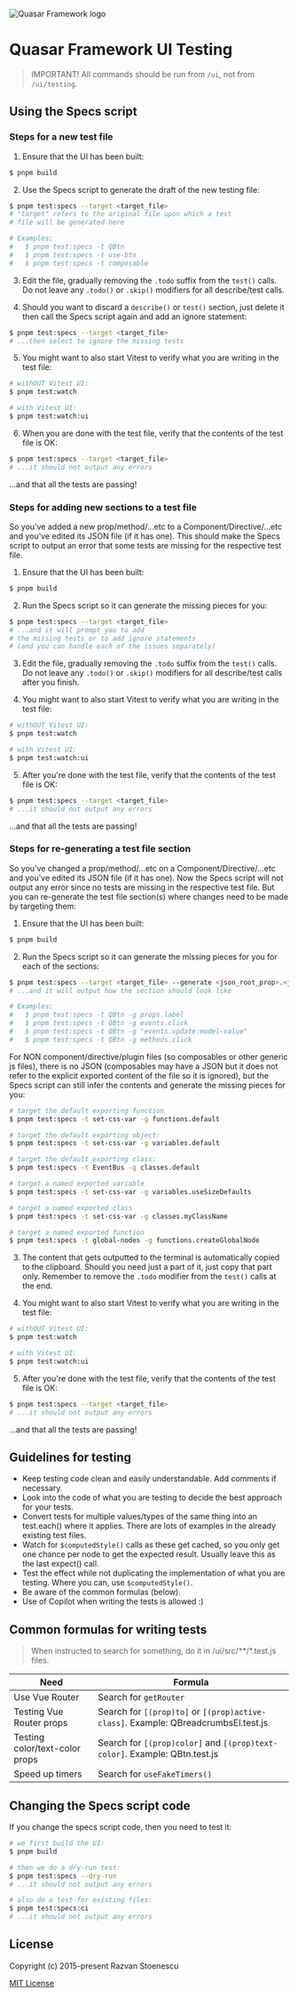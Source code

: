 ![Quasar Framework logo](https://cdn.quasar.dev/logo-v2/header.png)

# Quasar Framework UI Testing

> IMPORTANT!
> All commands should be run from `/ui`, not from `/ui/testing`.

## Using the Specs script

### Steps for a new test file

1. Ensure that the UI has been built:

```bash
$ pnpm build
```

2. Use the Specs script to generate the draft of the new testing file:

```bash
$ pnpm test:specs --target <target_file>
# "target" refers to the original file upon which a test
# file will be generated here

# Examples:
#   $ pnpm test:specs -t QBtn
#   $ pnpm test:specs -t use-btn
#   $ pnpm test:specs -t composable
```

3. Edit the file, gradually removing the `.todo` suffix from the `test()` calls. Do not leave any `.todo()` or `.skip()` modifiers for all describe/test calls.

4. Should you want to discard a `describe()` or `test()` section, just delete it then call the Specs script again and add an ignore statement:

```bash
$ pnpm test:specs --target <target_file>
# ...then select to ignore the missing tests
```

5. You might want to also start Vitest to verify what you are writing in the test file:

```bash
# withOUT Vitest UI:
$ pnpm test:watch

# with Vitest UI:
$ pnpm test:watch:ui
```

6. When you are done with the test file, verify that the contents of the test file is OK:

```bash
$ pnpm test:specs --target <target_file>
# ...it should not output any errors
```

...and that all the tests are passing!

### Steps for adding new sections to a test file

So you've added a new prop/method/...etc to a Component/Directive/...etc and you've edited its JSON file (if it has one). This should make the Specs script to output an error that some tests are missing for the respective test file.

1. Ensure that the UI has been built:

```bash
$ pnpm build
```

2. Run the Specs script so it can generate the missing pieces for you:

```bash
$ pnpm test:specs --target <target_file>
# ...and it will prompt you to add
# the missing tests or to add ignore statements
# (and you can handle each of the issues separately)
```

3. Edit the file, gradually removing the `.todo` suffix from the `test()` calls. Do not leave any `.todo()` or `.skip()` modifiers for all describe/test calls after you finish.

4. You might want to also start Vitest to verify what you are writing in the test file:

```bash
# withOUT Vitest UI:
$ pnpm test:watch

# with Vitest UI:
$ pnpm test:watch:ui
```

5. After you're done with the test file, verify that the contents of the test file is OK:

```bash
$ pnpm test:specs --target <target_file>
# ...it should not output any errors
```

...and that all the tests are passing!

### Steps for re-generating a test file section

So you've changed a prop/method/...etc on a Component/Directive/...etc and you've edited its JSON file (if it has one). Now the Specs script will not output any error since no tests are missing in the respective test file. But you can re-generate the test file section(s) where changes need to be made by targeting them:

1. Ensure that the UI has been built:

```bash
$ pnpm build
```

2. Run the Specs script so it can generate the missing pieces for you for each of the sections:

```bash
$ pnpm test:specs --target <target_file> --generate <json_root_prop>.<json_subprop>
# ...and it will output how the section should look like

# Examples:
#   $ pnpm test:specs -t QBtn -g props.label
#   $ pnpm test:specs -t QBtn -g events.click
#   $ pnpm test:specs -t QBtn -g "events.update:model-value"
#   $ pnpm test:specs -t QBtn -g methods.click
```

For NON component/directive/plugin files (so composables or other generic js files), there is no JSON (composables may have a JSON but it does not refer to the explicit exported content of the file so it is ignored), but the Specs script can still infer the contents and generate the missing pieces for you:

```bash
# target the default exporting function
$ pnpm test:specs -t set-css-var -g functions.default

# target the default exporting object:
$ pnpm test:specs -t set-css-var -g variables.default

# target the default exporting class:
$ pnpm test:specs -t EventBus -g classes.default

# target a named exported variable
$ pnpm test:specs -t set-css-var -g variables.useSizeDefaults

# target a named exported class
$ pnpm test:specs -t set-css-var -g classes.myClassName

# target a named exported function
$ pnpm test:specs -t global-nodes -g functions.createGlobalNode
```

3. The content that gets outputted to the terminal is automatically copied to the clipboard. Should you need just a part of it, just copy that part only. Remember to remove the `.todo` modifier from the `test()` calls at the end.

4. You might want to also start Vitest to verify what you are writing in the test file:

```bash
# withOUT Vitest UI:
$ pnpm test:watch

# with Vitest UI:
$ pnpm test:watch:ui
```

5. After you're done with the test file, verify that the contents of the test file is OK:

```bash
$ pnpm test:specs --target <target_file>
# ...it should not output any errors
```

...and that all the tests are passing!

## Guidelines for testing

* Keep testing code clean and easily understandable. Add comments if necessary.
* Look into the code of what you are testing to decide the best approach for your tests.
* Convert tests for multiple values/types of the same thing into an test.each() where it applies. There are lots of examples in the already existing test files.
* Watch for `$computedStyle()` calls as these get cached, so you only get one chance per node to get the expected result. Usually leave this as the last expect() call.
* Test the effect while not duplicating the implementation of what you are testing. Where you can, use `$computedStyle()`.
* Be aware of the common formulas (below).
* Use of Copilot when writing the tests is allowed :)

## Common formulas for writing tests

> When instructed to search for something, do it in /ui/src/**/*.test.js files.

| Need | Formula |
| --- | --- |
| Use Vue Router | Search for `getRouter` |
| Testing Vue Router props | Search for `[(prop)to]` or `[(prop)active-class]`. Example: QBreadcrumbsEl.test.js |
| Testing color/text-color props | Search for `[(prop)color]` and `[(prop)text-color]`. Example: QBtn.test.js |
| Speed up timers | Search for `useFakeTimers()` |

## Changing the Specs script code

If you change the specs script code, then you need to test it:

```bash
# we first build the UI:
$ pnpm build

# then we do a dry-run test:
$ pnpm test:specs --dry-run
# ...it should not output any errors

# also do a test for existing files:
$ pnpm test:specs:ci
# ...it should not output any errors
```

## License

Copyright (c) 2015-present Razvan Stoenescu

[MIT License](http://en.wikipedia.org/wiki/MIT_License)
